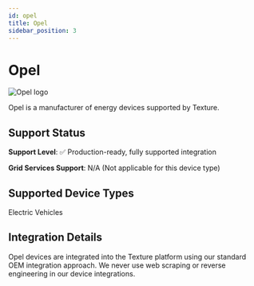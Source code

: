 ```yaml
---
id: opel
title: Opel
sidebar_position: 3
---
```


# Opel

<div style={{ textAlign: 'center', margin: '20px 0' }}>
  <img 
    src="https://device.cms.texture.energy/logo/%20Opel%20Vector%20Icon.svg" 
    alt="Opel logo" 
    style={{ maxWidth: '200px', maxHeight: '150px' }}
  />
</div>

Opel is a manufacturer of energy devices supported by Texture.



## Support Status

**Support Level**: ✅ Production-ready, fully supported integration

**Grid Services Support**: N/A (Not applicable for this device type)

## Supported Device Types

Electric Vehicles

## Integration Details

Opel devices are integrated into the Texture platform using our standard OEM integration approach. We never use web scraping or reverse engineering in our device integrations.

